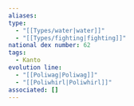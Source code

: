 ```yaml
---
aliases: 
type:
  - "[[Types/water|water]]"
  - "[[Types/fighting|fighting]]"
national dex number: 62
tags:
  - Kanto
evolution line:
  - "[[Poliwag|Poliwag]]"
  - "[[Poliwhirl|Poliwhirl]]"
associated: []
---
```

